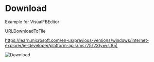 # Download
Example for VisualFBEditor

URLDownloadToFile

https://learn.microsoft.com/en-us/previous-versions/windows/internet-explorer/ie-developer/platform-apis/ms775123(v=vs.85)

![Download](https://user-images.githubusercontent.com/35757455/199168803-02b1b4b2-7639-4738-895f-fb6dfd13554e.gif)
